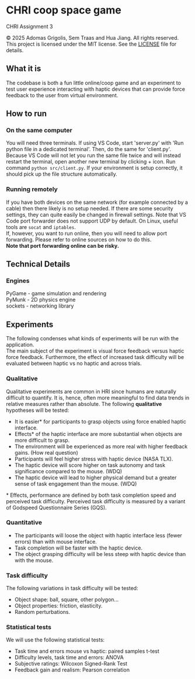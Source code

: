 # CHRI coop space game
CHRI Assignment 3

© 2025 Adomas Grigolis, Sem Traas and Hua Jiang. All rights reserved.  
This project is licensed under the MIT license. See the [LICENSE](./LICENSE) file for details.

## What it is
The codebase is both a fun little online/coop game and an experiment to test user experience interacting with haptic devices that can provide force feedback to the user from virtual environment.

## How to run
### On the same computer
You will need three terminals. If using VS Code, start 'server.py' with 'Run python file in a dedicated terminal'. Then, do the same for 'client.py'.  
Because VS Code will not let you run the same file twice and will instead restart the terminal, open another new terminal by clicking + icon. Run command `python src/client.py`. If your environment is setup correctly, it should pick up the file structure automatically.
### Running remotely
If you have both devices on the same network (for example connected by a cable) then there likely is no setup needed. If there are some security settings, they can quite easily be changed in firewall settings. Note that VS Code port forwarder does not support UDP by default. On Linux, useful tools are `socat` and `iptables`.  
If, however, you want to run online, then you will need to allow port forwarding. Please refer to online sources on how to do this.  
**Note that port forwarding online can be risky.**
## Technical Details
### Engines
PyGame - game simulation and rendering  
PyMunk - 2D physics engine  
sockets - networking library  

## Experiments
The following condenses what kinds of experiments will be run with the application.  
The main subject of the experiment is visual force feedback versus haptic force feedback. Furthermore, the effect of increased task difficulty will be evaluated between haptic vs no haptic and across trials.  

### Qualitative
Qualitative experiments are common in HRI since humans are naturally difficult to quantify. It is, hence, often more meaningful to find data trends in relative measures rather than absolute. The following **qualitative** hypotheses will be tested:  
- It is easier* for participants to grasp objects using force enabled haptic interface.  
- Effects* of the haptic interface are more substantial when objects are more difficult to grasp.  
- The environment will be experienced as more real with higher feedback gains. (How real question)  
- Participants will feel higher stress with haptic device (NASA TLX).  
- The haptic device will score higher on task autonomy and task significance compared to the mouse. (WDQ)  
- The haptic device will lead to higher physical demand but a greater sense of task engagement than the mouse. (WDQ)  

\* Effects, performance are defined by both task completion speed and perceived task difficulty. Perceived task difficulty is measured by a variant of Godspeed Questionnaire Series (GQS).  

### Quantitative
- The participants will loose the object with haptic interface less (fewer errors) than with mouse interface.  
- Task completion will be faster with the haptic device.  
- The object grasping difficulty will be less steep with haptic device than with the mouse.  

### Task difficulty
The following variations in task difficulty will be tested:  
- Object shape: ball, square, other polygon...
- Object properties: friction, elasticity.
- Random perturbations.
### Statistical tests
We will use the following statistical tests:  
- Task time and errors mouse vs haptic: paired samples t-test  
- Difficulty levels, task time and errors: ANOVA  
- Subjective ratings: Wilcoxon Signed-Rank Test  
- Feedback gain and realism: Pearson correlation
